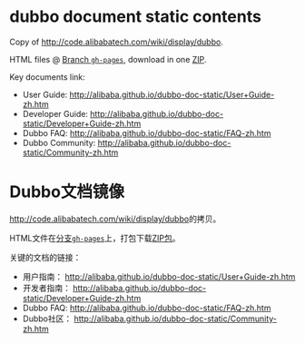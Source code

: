 dubbo document static contents
================================

Copy of <http://code.alibabatech.com/wiki/display/dubbo>.

HTML files @ [Branch `gh-pages`](https://github.com/alibaba/dubbo-doc-static/tree/gh-pages), download in one [ZIP](https://github.com/alibaba/dubbo-doc-static/archive/gh-pages.zip).

Key documents link: 

- User Guide: <http://alibaba.github.io/dubbo-doc-static/User+Guide-zh.htm>
- Developer Guide: <http://alibaba.github.io/dubbo-doc-static/Developer+Guide-zh.htm>
- Dubbo FAQ: <http://alibaba.github.io/dubbo-doc-static/FAQ-zh.htm>
- Dubbo Community: <http://alibaba.github.io/dubbo-doc-static/Community-zh.htm>

Dubbo文档镜像
================================

<http://code.alibabatech.com/wiki/display/dubbo>的拷贝。

HTML文件在[分支`gh-pages`](https://github.com/alibaba/dubbo-doc-static/tree/gh-pages)上，打包下载[ZIP包](https://github.com/alibaba/dubbo-doc-static/archive/gh-pages.zip)。

关键的文档的链接：

- 用户指南： <http://alibaba.github.io/dubbo-doc-static/User+Guide-zh.htm>
- 开发者指南： <http://alibaba.github.io/dubbo-doc-static/Developer+Guide-zh.htm>
- Dubbo FAQ: <http://alibaba.github.io/dubbo-doc-static/FAQ-zh.htm>
- Dubbo社区： <http://alibaba.github.io/dubbo-doc-static/Community-zh.htm>
